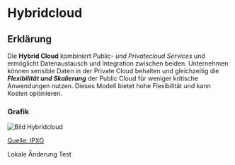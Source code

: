 # Hybridcloud

## Erklärung
Die __Hybrid Cloud__ kombiniert _Public- und Privatecloud Services_ und ermöglicht Datenaustausch und Integration zwischen beiden. Unternehmen können sensible Daten in der Private Cloud behalten und gleichzeitig die **_Flexibilität und Skalierung_** der Public Cloud für weniger kritische Anwendungen nutzen. Dieses Modell bietet hohe Flexibilität und kann Kosten optimieren.

### Grafik
![Bild Hybridcloud](https://www.ipxo.com/app/uploads/2022/10/private-and-public-cloud-as-hybrid-cloud.jpg)

[Quelle: IPXO](https://www.ipxo.com/blog/what-is-enterprise-hybrid-cloud/)


Lokale Änderung Test
